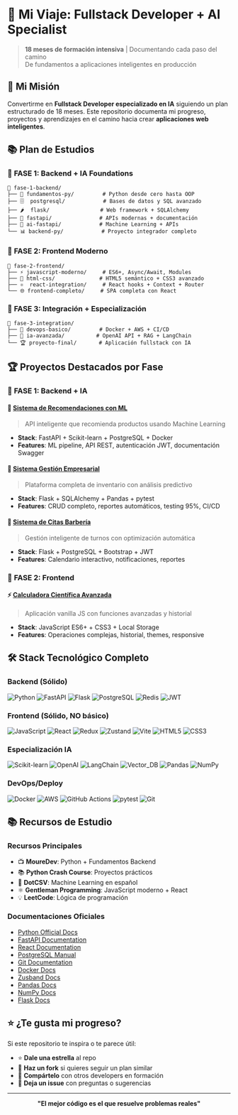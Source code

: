 # 🚀 Mi Viaje: Fullstack Developer + AI Specialist

> **18 meses de formación intensiva** | Documentando cada paso del camino  
> De fundamentos a aplicaciones inteligentes en producción

## 🎯 Mi Misión

Convertirme en **Fullstack Developer especializado en IA** siguiendo un plan estructurado de 18 meses. Este repositorio documenta mi progreso, proyectos y aprendizajes en el camino hacia crear **aplicaciones web inteligentes**.

## 📚 Plan de Estudios

### 🔧 **FASE 1: Backend + IA Foundations** 
```
📂 fase-1-backend/
├── 🐍 fundamentos-py/         # Python desde cero hasta OOP
├── 🗄️  postgresql/            # Bases de datos y SQL avanzado  
├── 🌶️  flask/                # Web framework + SQLAlchemy
├── 🚀 fastapi/               # APIs modernas + documentación
├── 🤖 ai-fastapi/            # Machine Learning + APIs
└── 📊 backend-py/            # Proyecto integrador completo
```

### 🎨 **FASE 2: Frontend Moderno** 
```
📂 fase-2-frontend/
├── ⚡ javascript-moderno/     # ES6+, Async/Await, Modules
├── 🎨 html-css/              # HTML5 semántico + CSS3 avanzado
├── ⚛️  react-integration/     # React hooks + Context + Router
└── 🌐 frontend-completo/     # SPA completa con React
```

### 🔗 **FASE 3: Integración + Especialización** 
```
📂 fase-3-integration/
├── 🐳 devops-basico/         # Docker + AWS + CI/CD
├── 🧠 ia-avanzada/          # OpenAI API + RAG + LangChain
└── 🏆 proyecto-final/       # Aplicación fullstack con IA
```

## 🏆 Proyectos Destacados por Fase

### 🔧 **FASE 1: Backend + IA**

#### 🤖 **[Sistema de Recomendaciones con ML](./fase-1-backend/ai-fastapi/)**
> API inteligente que recomienda productos usando Machine Learning
- **Stack**: FastAPI + Scikit-learn + PostgreSQL + Docker
- **Features**: ML pipeline, API REST, autenticación JWT, documentación Swagger

#### 💼 **[Sistema Gestión Empresarial](./fase-1-backend/backend-py/)**
> Plataforma completa de inventario con análisis predictivo
- **Stack**: Flask + SQLAlchemy + Pandas + pytest
- **Features**: CRUD completo, reportes automáticos, testing 95%, CI/CD

#### 🏪 **[Sistema de Citas Barbería](./fase-1-backend/flask/)**
> Gestión inteligente de turnos con optimización automática
- **Stack**: Flask + PostgreSQL + Bootstrap + JWT
- **Features**: Calendario interactivo, notificaciones, reportes

### 🎨 **FASE 2: Frontend** 

#### ⚡ **[Calculadora Científica Avanzada](./fase-2-frontend/javascript-moderno/)**
> Aplicación vanilla JS con funciones avanzadas y historial
- **Stack**: JavaScript ES6+ + CSS3 + Local Storage
- **Features**: Operaciones complejas, historial, themes, responsive

## 🛠️ Stack Tecnológico Completo

### **Backend (Sólido)**
![Python](https://img.shields.io/badge/-Python_Avanzado-3776AB?style=flat-square&logo=python&logoColor=white)
![FastAPI](https://img.shields.io/badge/-FastAPI-009688?style=flat-square&logo=fastapi&logoColor=white)
![Flask](https://img.shields.io/badge/-Flask-000000?style=flat-square&logo=flask&logoColor=white)
![PostgreSQL](https://img.shields.io/badge/-PostgreSQL-336791?style=flat-square&logo=postgresql&logoColor=white)
![Redis](https://img.shields.io/badge/-Redis-DC382D?style=flat-square&logo=redis&logoColor=white)
![JWT](https://img.shields.io/badge/-JWT-000000?style=flat-square&logo=jsonwebtokens&logoColor=white)

### **Frontend (Sólido, NO básico)**
![JavaScript](https://img.shields.io/badge/-JavaScript_ES6+-F7DF1E?style=flat-square&logo=javascript&logoColor=black)
![React](https://img.shields.io/badge/-React_+_Hooks-61DAFB?style=flat-square&logo=react&logoColor=black)
![Redux](https://img.shields.io/badge/-Redux-764ABC?style=flat-square&logo=redux&logoColor=white)
![Zustand](https://img.shields.io/badge/-Zustand-FF6B35?style=flat-square&logoColor=white)
![Vite](https://img.shields.io/badge/-Vite-646CFF?style=flat-square&logo=vite&logoColor=white)
![HTML5](https://img.shields.io/badge/-HTML5_Semántico-E34F26?style=flat-square&logo=html5&logoColor=white)
![CSS3](https://img.shields.io/badge/-CSS3_Responsive-1572B6?style=flat-square&logo=css3&logoColor=white)

### **Especialización IA**
![Scikit-learn](https://img.shields.io/badge/-Scikit_Learn-F7931E?style=flat-square&logo=scikit-learn&logoColor=white)
![OpenAI](https://img.shields.io/badge/-OpenAI_API-412991?style=flat-square&logo=openai&logoColor=white)
![LangChain](https://img.shields.io/badge/-LangChain-1C3C3C?style=flat-square&logoColor=white)
![Vector_DB](https://img.shields.io/badge/-Vector_Databases-FF6B6B?style=flat-square&logoColor=white)
![Pandas](https://img.shields.io/badge/-Pandas-150458?style=flat-square&logo=pandas&logoColor=white)
![NumPy](https://img.shields.io/badge/-NumPy-013243?style=flat-square&logo=numpy&logoColor=white)

### **DevOps/Deploy**
![Docker](https://img.shields.io/badge/-Docker-2496ED?style=flat-square&logo=docker&logoColor=white)
![AWS](https://img.shields.io/badge/-AWS_Básico-232F3E?style=flat-square&logo=amazon-aws&logoColor=white)
![GitHub Actions](https://img.shields.io/badge/-CI/CD_Automation-2088FF?style=flat-square&logo=github-actions&logoColor=white)
![pytest](https://img.shields.io/badge/-Testing-0A9EDC?style=flat-square&logo=pytest&logoColor=white)
![Git](https://img.shields.io/badge/-Git-F05032?style=flat-square&logo=git&logoColor=white)

## 📚 Recursos de Estudio

### **Recursos Principales**
- 📺 **MoureDev**: Python + Fundamentos Backend 
- 📚 **Python Crash Course**: Proyectos prácticos
- 🧠 **DotCSV**: Machine Learning en español
- ⚛️ **Gentleman Programming**: JavaScript moderno + React
- 💡 **LeetCode**: Lógica de programación

### **Documentaciones Oficiales**
- [Python Official Docs](https://docs.python.org/es/)
- [FastAPI Documentation](https://fastapi.tiangolo.com/es/)
- [React Documentation](https://es.react.dev/)
- [PostgreSQL Manual](https://www.postgresql.org/docs/)
- [Git Documentation](https://git-scm.com/doc)
- [Docker Docs](https://docs.docker.com/)
- [Zusband Docs](https://zustand.docs.pmnd.rs/getting-started/introduction)
- [Pandas Docs](https://pandas.pydata.org/docs/)
- [NumPy Docs](https://numpy.org/doc/)
- [Flask Docs](https://flask.palletsprojects.com/en/stable/)

## ⭐ ¿Te gusta mi progreso?

Si este repositorio te inspira o te parece útil:
- ⭐ **Dale una estrella** al repo
- 🍴 **Haz un fork** si quieres seguir un plan similar  
- 📢 **Compártelo** con otros developers en formación
- 💬 **Deja un issue** con preguntas o sugerencias

---

<div align="center">
  
  **"El mejor código es el que resuelve problemas reales"**

</div>
